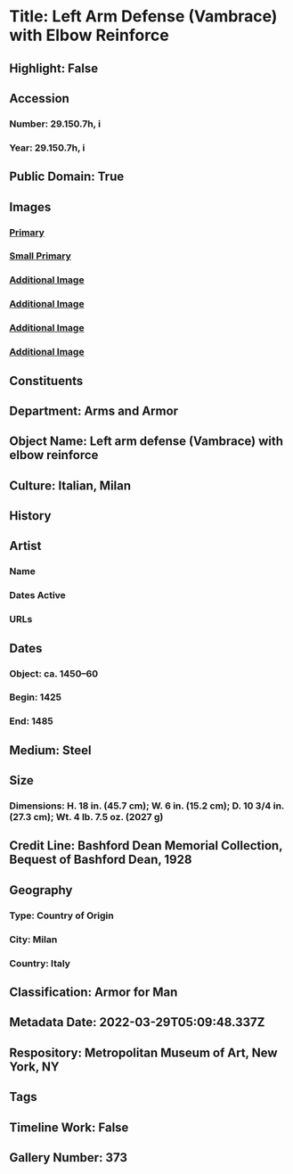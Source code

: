 # Title: Left Arm Defense (Vambrace) with Elbow Reinforce
## Highlight: False
## Accession
### Number: 29.150.7h, i
### Year: 29.150.7h, i
## Public Domain: True
## Images
### [Primary](https://images.metmuseum.org/CRDImages/aa/original/29.150.7h_001Sept2014.jpg)
### [Small Primary](https://images.metmuseum.org/CRDImages/aa/web-large/29.150.7h_001Sept2014.jpg)
### [Additional Image](https://images.metmuseum.org/CRDImages/aa/original/29.150.7h_002Sept2014.jpg)
### [Additional Image](https://images.metmuseum.org/CRDImages/aa/original/29.150.7h_004Sept2014.jpg)
### [Additional Image](https://images.metmuseum.org/CRDImages/aa/original/29.150.7h_003Sept2014.jpg)
### [Additional Image](https://images.metmuseum.org/CRDImages/aa/original/29.150.7h_005Sept2014.jpg)
## Constituents
## Department: Arms and Armor
## Object Name: Left arm defense (Vambrace) with elbow reinforce
## Culture: Italian, Milan
## History
## Artist
### Name
### Dates Active
### URLs
## Dates
### Object: ca. 1450–60
### Begin: 1425
### End: 1485
## Medium: Steel
## Size
### Dimensions: H. 18 in. (45.7 cm); W. 6 in. (15.2 cm); D. 10 3/4 in. (27.3 cm); Wt. 4 lb. 7.5 oz. (2027 g)
## Credit Line: Bashford Dean Memorial Collection, Bequest of Bashford Dean, 1928
## Geography
### Type: Country of Origin
### City: Milan
### Country: Italy
## Classification: Armor for Man
## Metadata Date: 2022-03-29T05:09:48.337Z
## Respository: Metropolitan Museum of Art, New York, NY
## Tags
## Timeline Work: False
## Gallery Number: 373